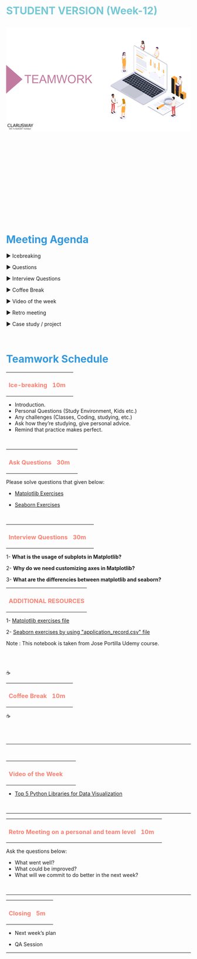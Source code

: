 <h1><strong><span style="color: #77C8D5;">STUDENT VERSION (Week-12)</strong></span>

![logo](teamwork_logo.png)

<br>
<br>
<br>
<br>
<br>
<br>

<h1><strong><span style="color: #3498DB;">Meeting Agenda</strong></h1></span>

<span class="c16 c30">▶ </span><span
class="c42 c82">Icebreaking</span><span class="c16 c23"> </span>

<span class="c16 c30">▶ </span><span
class="c42 c82">Questions</span><span class="c46 c42 c48"> </span>

<span class="c16 c30">▶ </span><span
class="c46 c48 c42">Interview Questions</span>

<span class="c16 c30">▶ </span><span
class="c46 c48 c42">Coffee Break</span>

<span class="c16 c30">▶ </span><span class="c23 c16">Video of the
week</span>

<span class="c16 c30">▶ </span><span class="c23 c16">Retro
meeting</span>


<span class="c30">▶ </span><span class="c46 c48 c42">Case study /
project</span>

<br>


<h1><strong><span style="color: #3498DB;">Teamwork Schedule</strong></h1></span>

<table style= "width:100%;">
                <tr>
                <td style="color: #FA8072; text-align:left "><h3><strong><p>Ice-breaking</td>
                <td style="color: #FA8072; text-align:right;"><h3><strong><p>10m</p><td>                </tr>
</table>

- Introduction.
- Personal Questions (Study Environment, Kids etc.) 
- Any challenges (Classes, Coding, studying, etc.) 
- Ask how they’re studying, give personal advice. 
- Remind that practice makes perfect. 

<br>
<table style= "width:100%;">
                <tr>
                <td style="color: #FA8072; text-align:left "><h3><strong><p>Ask Questions</td>
                <td style="color: #FA8072; text-align:right;"><h3><strong><p>30m</p><td>                </tr>
</table>
                    
Please solve questions that given below:

- [Matplotlib Exercises ](https://www.kaggle.com/code/bhushanaditya/matplotlib-exercises/notebook)
                    
- [Seaborn Exercises](https://www.kaggle.com/code/saikiranvepamani/seaborn-exercises/notebook)
   
 
                    
<br>
<table style= "width:100%;">
                <tr>
                <td style="color: #FA8072; text-align:left "><h3><strong><p>Interview Questions</td>
                <td style="color: #FA8072; text-align:right;"><h3><strong><p>30m</p><td>                </tr>
</table>

1- **What is the usage of subplots in Matplotlib?**

2- **Why do we need customizing axes in Matplotlib?**

3- **What are the differencies between matplotlib and seaborn?**

<table style= "width:100%;">
                <tr>
                <td style="color: #FA8072; text-align:left "><h3><strong><p>ADDITIONAL RESOURCES</td>
                </tr>
</table>

1- [Matplotlib exercises file](https://github.com/clarusway/DS-1322-EU-DA-Module-Students/blob/main/2-%20Weekly%20Agendas/Week%2012/Matplotlib%20Exercises%20.ipynb)

2- [Seaborn exercises  by using "application_record.csv" file](https://github.com/clarusway/DS-1322-EU-DA-Module-Students/blob/main/2-%20Weekly%20Agendas/Week%2012/Seaborn_Exercise.ipynb)


  Note : This notebook is taken from Jose Portilla Udemy course.


<br>
                
<br>


 :coffee: 
<table style= "width:100%;">
                <tr>
                <td style="color: #FA8072; text-align:left "><h3><strong><p>Coffee Break</td>
                <td style="color: #FA8072; text-align:right;"><h3><strong><p>10m</p><td>                </tr>
</table>

:coffee:

<br>
</table>
<br>
<hr>

<br>
<table style= "width:100%;">
                <tr>
                <td style="color: #FA8072; text-align:left "><h3><strong><p>Video of the Week</td>
                <td style="color: #FA8072; text-align:right;"><h3><strong><p></p><td>                </tr>
</table>


- [Top 5 Python Libraries for Data Visualization](https://www.youtube.com/watch?v=jNiQaErXg8s)

<br>
<hr>

<table style= "width:97%;">
                <tr>
                <td style="color: #FA8072; text-align:left "><h3><strong><p>Retro Meeting on a personal and team level</td>
                <td style="color: #FA8072; text-align:right;"><h3><strong><p>10m</p><td>                </tr>
</table>

Ask the questions below:

- What went well? 
- What could be improved? 
- What will we commit to do better in the next week? 


<br>
<hr>

<table style= "width:105%;">
                <tr>
                <td style="color: #FA8072; text-align:left "><h3><strong><p>Closing</td>
                <td style="color: #FA8072; text-align:right;"><h3><strong><p>5m</p><td>                   </tr>
</table>

- Next week’s plan

- QA Session 

<hr>
